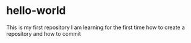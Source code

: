 # hello-world
This is my first repository
I am learning for the first time how to create a repository and how to commit
